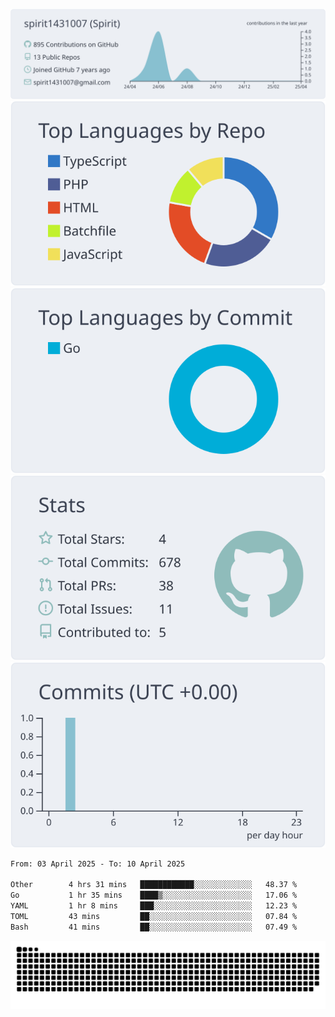 [![](https://raw.githubusercontent.com/spirit1431007/spirit1431007/master/profile-summary-card-output/nord_bright/0-profile-details.svg)](https://git.io/spiritx)
[![](https://raw.githubusercontent.com/spirit1431007/spirit1431007/master/profile-summary-card-output/nord_bright/1-repos-per-language.svg)](https://git.io/spiritx) [![](https://raw.githubusercontent.com/spirit1431007/spirit1431007/master/profile-summary-card-output/nord_bright/2-most-commit-language.svg)](https://git.io/spiritx)
[![](https://raw.githubusercontent.com/spirit1431007/spirit1431007/master/profile-summary-card-output/nord_bright/3-stats.svg)](https://git.io/spiritx) [![](https://raw.githubusercontent.com/spirit1431007/spirit1431007/master/profile-summary-card-output/nord_bright/4-productive-time.svg)](https://git.io/spiritx)

<!--START_SECTION:waka-->

```txt
From: 03 April 2025 - To: 10 April 2025

Other        4 hrs 31 mins   ████████████░░░░░░░░░░░░░   48.37 %
Go           1 hr 35 mins    ████▒░░░░░░░░░░░░░░░░░░░░   17.06 %
YAML         1 hr 8 mins     ███░░░░░░░░░░░░░░░░░░░░░░   12.23 %
TOML         43 mins         ██░░░░░░░░░░░░░░░░░░░░░░░   07.84 %
Bash         41 mins         ██░░░░░░░░░░░░░░░░░░░░░░░   07.49 %
```

<!--END_SECTION:waka-->

![contribution](https://github.com/spirit1431007/spirit1431007/blob/output/github-contribution-grid-snake.svg)
